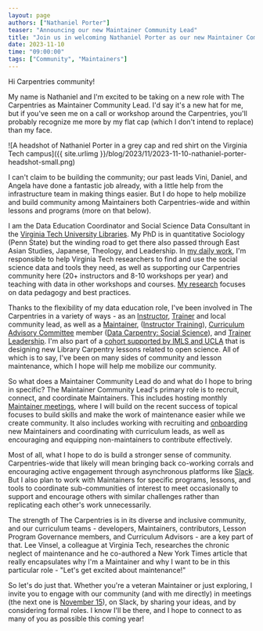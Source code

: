 ```yaml
---
layout: page
authors: ["Nathaniel Porter"]
teaser: "Announcing our new Maintainer Community Lead"
title: "Join us in welcoming Nathaniel Porter as our new Maintainer Community Lead!"
date: 2023-11-10
time: "09:00:00"
tags: ["Community", "Maintainers"]
---
```


Hi Carpentries community!

My name is Nathaniel and I'm excited to be taking on a new role with The
Carpentries as Maintainer Community Lead. I'd say it's a new hat for me,
but if you've seen me on a call or workshop around the Carpentries,
you'll probably recognize me more by my flat cap (which I don't intend
to replace) than my face.

![A headshot of Nathaniel Porter in a grey cap and red shirt on the
Virginia Tech campus]({{ site.urlimg }}/blog/2023/11/2023-11-10-nathaniel-porter-headshot-small.png) 

I can't claim to be building the community; our past leads Vini, Daniel,
and Angela have done a fantastic job already, with a little help from
the infrastructure team in making things easier. But I do hope to help
mobilize and build community among Maintainers both Carpentries-wide and
within lessons and programs (more on that below).

I am the Data Education Coordinator and Social Science Data Consultant
in the [Virginia Tech University Libraries](https://lib.vt.edu/). My PhD
is in quantitative Sociology (Penn State) but the winding road to get
there also passed through East Asian Studies, Japanese, Theology, and
Leadership. In [my daily
work](https://experts.vt.edu/6362-nathaniel-porter), I'm responsible to
help Virginia Tech researchers to find and use the social science data
and tools they need, as well as supporting our Carpentries community
here (20+ instructors and 8-10 workshops per year) and teaching with
data in other workshops and courses. [My
research](https://scholar.google.com/citations?user=dNggMycAAAAJ&hl=en)
focuses on data pedagogy and best practices.

Thanks to the flexibility of my data education role, I've been involved
in The Carpentries in a variety of ways - as an
[Instructor](https://carpentries.org/instructors/),
[Trainer](https://carpentries.org/trainers/) and local community lead,
as well as a [Maintainer](https://carpentries.org/maintainers/),
([Instructor
Training](https://github.com/carpentries/instructor-training)),
[Curriculum Advisory
Committee](https://carpentries.org/curriculum-advisors/) member ([Data
Carpentry: Social
Science](https://datacarpentry.org/lessons/#social-science-curriculum)),
and [Trainer
Leadership](https://github.com/carpentries/trainers/blob/main/governance.md).
I'm also part of a [cohort supported by IMLS and
UCLA](https://ucla-imls-open-sci.info/) that is designing new Library
Carpentry lessons related to open science. All of which is to say, I've
been on many sides of community and lesson maintenance, which I hope
will help me mobilize our community.

So what does a Maintainer Community Lead do and what do I hope to bring in
specific? The Maintainer Community Lead's primary role is to recruit,
connect, and coordinate Maintainers. This includes hosting monthly
[Maintainer meetings](https://codimd.carpentries.org/maintainers#),
where I will build on the recent success of topical focuses to build
skills and make the work of maintenance easier while we create
community. It also includes working with recruiting and
[onboarding](https://carpentries.github.io/maintainer-onboarding/) new
Maintainers and coordinating with curriculum leads, as well as
encouraging and equipping non-maintainers to contribute effectively.

Most of all, what I hope to do is build a stronger sense of community.
Carpentries-wide that likely will mean bringing back co-working corrals
and encouraging active engagement through asynchronous platforms like
[Slack](https://slack-invite.carpentries.org/). But I also plan to work
with Maintainers for specific programs, lessons, and tools to coordinate
sub-communities of interest to meet occasionally to support and
encourage others with similar challenges rather than replicating each
other's work unnecessarily.

The strength of The Carpentries is in its diverse and inclusive
community, and our curriculum teams - developers, Maintainers,
contributors, Lesson Program Governance members, and Curriculum Advisors - are a key
part of that. Lee Vinsel, a colleague at Virginia Tech, researches the
chronic neglect of maintenance and he co-authored a New York Times
article that really encapsulates why I'm a Maintainer and why I want to
be in this particular role - "Let's get excited about maintenance!"

So let's do just that. Whether you're a veteran Maintainer or just
exploring, I invite you to engage with our community (and with me
directly) in meetings (the next one is [November
15](https://codimd.carpentries.org/maintainers#)), on Slack, by sharing
your ideas, and by considering formal roles. I know I'll be there, and I
hope to connect to as many of you as possible this coming year!


